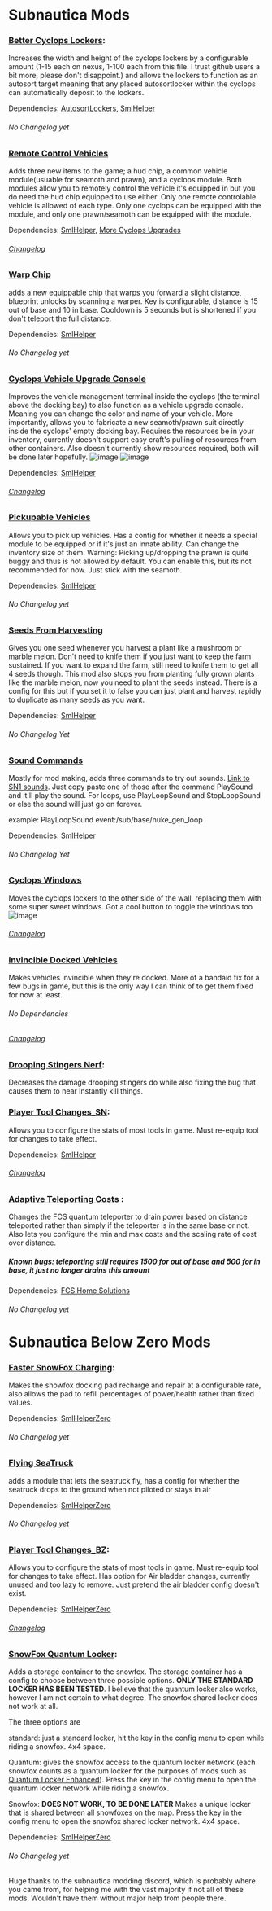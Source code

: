 # Subnautica Mods
 
### [Better Cyclops Lockers](https://github.com/Nagorogan/My-Subnautica-Mods/files/8239047/BetterCyclopsLockers.zip):


Increases the width and height of the cyclops lockers by a configurable amount (1-15 each on nexus, 1-100 each from this file. I trust github users a bit more, please don't disappoint.) and allows the lockers to function as an autosort target meaning that any placed autosortlocker within the cyclops can automatically deposit to the lockers. 

Dependencies: [AutosortLockers](https://www.nexusmods.com/subnautica/mods/31), [SmlHelper](https://www.nexusmods.com/subnautica/mods/113)
###### No Changelog yet


### [Remote Control Vehicles](https://github.com/Nagorogan/My-Subnautica-Mods/files/8592900/RemoteControlVehicles.zip)


Adds three new items to the game; a hud chip, a common vehicle module(usuable for seamoth and prawn), and a cyclops module. Both modules allow you to remotely control the vehicle it's equipped in but you do need the hud chip equipped to use either. Only one remote controlable vehicle is allowed of each type. Only one cyclops can be equipped with the module, and only one prawn/seamoth can be equipped with the module. 

Dependencies: [SmlHelper](https://www.nexusmods.com/subnautica/mods/113), [More Cyclops Upgrades](https://github.com/PrimeSonic/PrimeSonicSubnauticaMods/releases/tag/Aug5_2021)

###### [Changelog](https://github.com/Nagorogan/My-Subnautica-Mods/blob/main/RemoteControlVehicles/Changelog.md)


### [Warp Chip](https://github.com/Nagorogan/My-Subnautica-Mods/files/8694122/WarpChip.zip)


adds a new equippable chip that warps you forward a slight distance, blueprint unlocks by scanning a warper. Key is configurable, distance is 15 out of base and 10 in base. Cooldown is 5 seconds but is shortened if you don't teleport the full distance.

Dependencies: [SmlHelper](https://www.nexusmods.com/subnautica/mods/113)
###### No Changelog yet


### [Cyclops Vehicle Upgrade Console](https://github.com/Nagorogan/My-Subnautica-Mods/files/8592921/CyclopsVehicleUpgradeConsole.zip)


Improves the vehicle management terminal inside the cyclops (the terminal above the docking bay) to also function as a vehicle upgrade console. Meaning you can change the color and name of your vehicle. More importantly, allows you to fabricate a new seamoth/prawn suit directly inside the cyclops' empty docking bay. Requires the resources be in your inventory, currently doesn't support easy craft's pulling of resources from other containers. Also doesn't currently show resources required, both will be done later hopefully.
![image](https://user-images.githubusercontent.com/97289845/165867628-8a745e4e-f160-4af1-aa8e-3d53e392f5f8.png)
![image](https://user-images.githubusercontent.com/97289845/165867694-2cc86abf-111d-4a5b-ac9b-5e67d6e89154.png)

Dependencies: [SmlHelper](https://www.nexusmods.com/subnautica/mods/113)
###### [Changelog](https://github.com/Nagorogan/My-Subnautica-Mods/blob/main/CyclopsVehicleUpgradeConsole/Changelog.md)


### [Pickupable Vehicles](https://github.com/Nagorogan/My-Subnautica-Mods/files/8694117/PickupableVehicles.zip)

Allows you to pick up vehicles. Has a config for whether it needs a special module to be equipped or if it's just an innate ability. Can change the inventory size of them. Warning: Picking up/dropping the prawn is quite buggy and thus is not allowed by default. You can enable this, but its not recommended for now. Just stick with the seamoth.

Dependencies: [SmlHelper](https://www.nexusmods.com/subnautica/mods/113)
###### No Changelog yet

### [Seeds From Harvesting](https://github.com/Nagorogan/My-Subnautica-Mods/files/8599742/SeedsFromHarvesting.zip)


Gives you one seed whenever you harvest a plant like a mushroom or marble melon. Don't need to knife them if you just want to keep the farm sustained. If you want to expand the farm, still need to knife them to get all 4 seeds though. This mod also stops you from planting fully grown plants like the marble melon, now you need to plant the seeds instead. There is a config for this but if you set it to false you can just plant and harvest rapidly to duplicate as many seeds as you want. 


Dependencies: [SmlHelper](https://www.nexusmods.com/subnautica/mods/113)
###### No Changelog Yet


### [Sound Commands](https://github.com/Nagorogan/My-Subnautica-Mods/files/8694124/SoundCommand.zip)


Mostly for mod making, adds three commands to try out sounds. [Link to SN1 sounds](https://github.com/Nagorogan/ECCLibrary/blob/main/Wiki/Resources/SN/FMODEventPathsSN1.txt). Just copy paste one of those after the command PlaySound and it'll play the sound. For loops, use PlayLoopSound and StopLoopSound or else the sound will just go on forever. 

example: PlayLoopSound event:/sub/base/nuke_gen_loop

Dependencies: [SmlHelper](https://www.nexusmods.com/subnautica/mods/113)
###### No Changelog Yet

### [Cyclops Windows](https://github.com/Nagorogan/My-Subnautica-Mods/files/8672605/CyclopsWindows.zip)


Moves the cyclops lockers to the other side of the wall, replacing them with some super sweet windows. Got a cool button to toggle the windows too
![image](https://user-images.githubusercontent.com/97289845/165867823-b09aecdd-6cc8-4f7b-9292-608a6b5032a3.png)


###### [Changelog](https://github.com/Nagorogan/My-Subnautica-Mods/blob/main/CyclopsWindows/Changelog.md)


### [Invincible Docked Vehicles](https://github.com/Nagorogan/My-Subnautica-Mods/files/8693264/InvincibleDockedVehicles.zip)


Makes vehicles invincible when they're docked. More of a bandaid fix for a few bugs in game, but this is the only way I can think of to get them fixed for now at least.

###### No Dependencies
###### [Changelog](https://github.com/Nagorogan/My-Subnautica-Mods/blob/main/InvincibleDockedVehicles/Changelog.md)

### [Drooping Stingers Nerf](https://github.com/Nagorogan/My-Subnautica-Mods/files/8227628/DroopingStingersNerf.zip):


Decreases the damage drooping stingers do while also fixing the bug that causes them to near instantly kill things.

### [Player Tool Changes_SN](https://github.com/Nagorogan/My-Subnautica-Mods/files/8309958/PlayerToolChanges_SN.zip):


Allows you to configure the stats of most tools in game. Must re-equip tool for changes to take effect.

Dependencies: [SmlHelper](https://www.nexusmods.com/subnautica/mods/113)
###### [Changelog](https://github.com/Nagorogan/My-Subnautica-Mods/blob/main/PlayerToolChanges_SN/Changelog.md)

### [Adaptive Teleporting Costs](https://github.com/Nagorogan/My-Subnautica-Mods/files/8386445/AdaptiveTeleportingCosts.zip) :


Changes the FCS quantum teleporter to drain power based on distance teleported rather than simply if the teleporter is in the same base or not. Also lets you configure the min and max costs and the scaling rate of cost over distance.

##### Known bugs: teleporting still requires 1500 for out of base and 500 for in base, it just no longer drains this amount

Dependencies: [FCS Home Solutions](http://fcstudioshub.com/subnautica/home-solutions/)
###### No Changelog yet

# Subnautica Below Zero Mods

### [Faster SnowFox Charging](https://github.com/Nagorogan/My-Subnautica-Mods/files/8227669/FasterSnowFoxCharging.zip):


Makes the snowfox docking pad recharge and repair at a configurable rate, also allows the pad to refill percentages of power/health rather than fixed values.

Dependencies: [SmlHelperZero](https://www.nexusmods.com/subnauticabelowzero/mods/34)
###### No Changelog yet


### [Flying SeaTruck](https://github.com/Nagorogan/My-Subnautica-Mods/files/8694119/FlyingSeaTruck.zip)


adds a module that lets the seatruck fly, has a config for whether the seatruck drops to the ground when not piloted or stays in air

Dependencies: [SmlHelperZero](https://www.nexusmods.com/subnauticabelowzero/mods/34)
###### No Changelog yet


### [Player Tool Changes_BZ](https://github.com/Nagorogan/My-Subnautica-Mods/files/8309959/PlayerToolChanges_BZ.zip):


Allows you to configure the stats of most tools in game. Must re-equip tool for changes to take effect. Has option for Air bladder changes, currently unused and too lazy to remove. Just pretend the air bladder config doesn't exist.

Dependencies: [SmlHelperZero](https://www.nexusmods.com/subnauticabelowzero/mods/34)
###### [Changelog](https://github.com/Nagorogan/My-Subnautica-Mods/blob/main/PlayerToolChanges_BZ/Changelog.md)


### [SnowFox Quantum Locker](https://github.com/Nagorogan/My-Subnautica-Mods/files/8227678/SnowFoxQuantumLocker.zip):


Adds a storage container to the snowfox. The storage container has a config to choose between three possible options. **ONLY THE STANDARD LOCKER HAS BEEN TESTED**. I believe that the quantum locker also works, however I am not certain to what degree. The snowfox shared locker does not work at all.

The three options are

standard: just a standard locker, hit the key in the config menu to open while riding a snowfox. 4x4 space.

Quantum: gives the snowfox access to the quantum locker network (each snowfox counts as a quantum locker for the purposes of mods such as [Quantum Locker Enhanced](https://www.nexusmods.com/subnauticabelowzero/mods/91)). Press the key in the config menu to open the quantum locker network while riding a snowfox.

Snowfox: **DOES NOT WORK, TO BE DONE LATER** Makes a unique locker that is shared between all snowfoxes on the map. Press the key in the config menu to open the snowfox shared locker network. 4x4 space.

Dependencies: [SmlHelperZero](https://www.nexusmods.com/subnauticabelowzero/mods/34)
###### No Changelog yet




Huge thanks to the subnautica modding discord, which is probably where you came from, for helping me with the vast majority if not all of these mods. Wouldn't have them without major help from people there.
